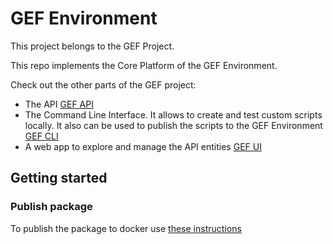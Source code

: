# GEF Environment

This project belongs to the GEF Project.

This repo implements the Core Platform of the GEF Environment.

Check out the other parts of the GEF project:

- The API [GEF API](https://github.com/Vizzuality/GEF-API)
- The Command Line Interface. It allows to create and test custom scripts locally. It also can be used to publish the scripts to the GEF Environment [GEF CLI](https://github.com/Vizzuality/GEF-CLI)
- A web app to explore and manage the API entities [GEF UI](https://github.com/Vizzuality/GEF-UI)

## Getting started

### Publish package

To publish the package to docker use [these instructions](https://docs.github.com/en/packages/using-github-packages-with-your-projects-ecosystem/configuring-docker-for-use-with-github-packages)
